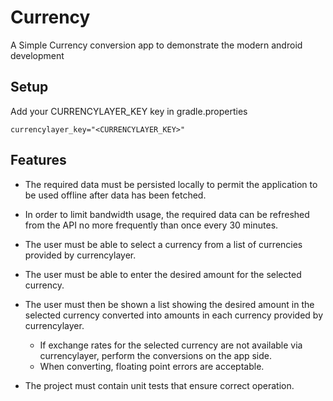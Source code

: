 # Currency 

A Simple Currency conversion app to demonstrate the modern android development

## Setup

Add your CURRENCYLAYER_KEY key in gradle.properties
```
currencylayer_key="<CURRENCYLAYER_KEY>"
```

## Features

- The required data must be persisted locally to permit the application to be used offline after data has been fetched.
- In order to limit bandwidth usage, the required data can be refreshed from the API no more frequently than once every 30 minutes.
- The user must be able to select a currency from a list of currencies provided by currencylayer. 
- The user must be able to enter the desired amount for the selected currency.
- The user must then be shown a list showing the desired amount in the selected currency converted into amounts in each currency provided by currencylayer.
    - If exchange rates for the selected currency are not available via currencylayer, perform the conversions on the app side.
    - When converting, floating point errors are acceptable.

- The project must contain unit tests that ensure correct operation.
